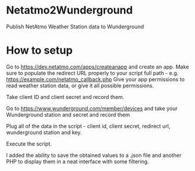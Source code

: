 # Netatmo2Wunderground
Publish NetAtmo Weather Station data to Wunderground

# How to setup
Go to https://dev.netatmo.com/apps/createanapp and create an app.
Make sure to populate the redirect URL properly to your script full path - e.g. https://example.com/netatmo_callback.php
Give your app permissions to read weather station data, or give it all possible permissions.

Take client ID and client secret and record them.

Go to https://www.wunderground.com/member/devices and take your Wunderground station and secret and record them

Plug all of the data in the script - client id, client secret, redirect url, wunderground station and key.

Execute the script.

I added the ability to save the obtained values to a .json file and another PHP to display them in a neat interface with some filtering.
